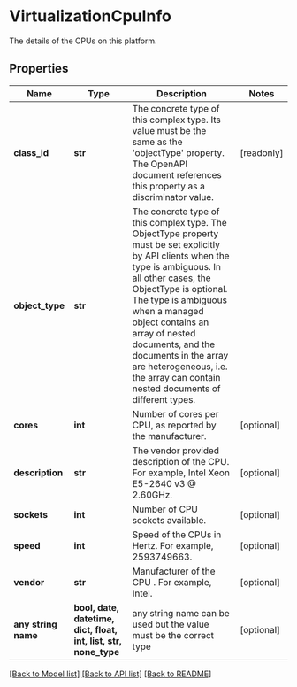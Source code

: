 # VirtualizationCpuInfo

The details of the CPUs on this platform.
## Properties
Name | Type | Description | Notes
------------ | ------------- | ------------- | -------------
**class_id** | **str** | The concrete type of this complex type. Its value must be the same as the &#39;objectType&#39; property. The OpenAPI document references this property as a discriminator value. | [readonly] 
**object_type** | **str** | The concrete type of this complex type. The ObjectType property must be set explicitly by API clients when the type is ambiguous. In all other cases, the  ObjectType is optional.  The type is ambiguous when a managed object contains an array of nested documents, and the documents in the array are heterogeneous, i.e. the array can contain nested documents of different types. | 
**cores** | **int** | Number of cores per CPU, as reported by the manufacturer. | [optional] 
**description** | **str** | The vendor provided description of the CPU. For example, Intel Xeon E5-2640 v3 @ 2.60GHz. | [optional] 
**sockets** | **int** | Number of CPU sockets available. | [optional] 
**speed** | **int** | Speed of the CPUs in Hertz. For example, 2593749663. | [optional] 
**vendor** | **str** | Manufacturer of the CPU . For example, Intel. | [optional] 
**any string name** | **bool, date, datetime, dict, float, int, list, str, none_type** | any string name can be used but the value must be the correct type | [optional]

[[Back to Model list]](../README.md#documentation-for-models) [[Back to API list]](../README.md#documentation-for-api-endpoints) [[Back to README]](../README.md)


